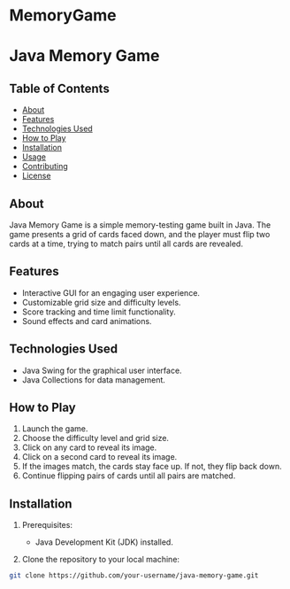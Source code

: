 # MemoryGame



# Java Memory Game

## Table of Contents

- [About](#about)
- [Features](#features)
- [Technologies Used](#technologies-used)
- [How to Play](#how-to-play)
- [Installation](#installation)
- [Usage](#usage)
- [Contributing](#contributing)
- [License](#license)

## About

Java Memory Game is a simple memory-testing game built in Java. The game presents a grid of cards faced down, and the player must flip two cards at a time, trying to match pairs until all cards are revealed.

## Features

- Interactive GUI for an engaging user experience.
- Customizable grid size and difficulty levels.
- Score tracking and time limit functionality.
- Sound effects and card animations.

## Technologies Used

- Java Swing for the graphical user interface.
- Java Collections for data management.


## How to Play

1. Launch the game.
2. Choose the difficulty level and grid size.
3. Click on any card to reveal its image.
4. Click on a second card to reveal its image.
5. If the images match, the cards stay face up. If not, they flip back down.
6. Continue flipping pairs of cards until all pairs are matched.

## Installation

1. Prerequisites:
   - Java Development Kit (JDK) installed.


2. Clone the repository to your local machine:

```bash
git clone https://github.com/your-username/java-memory-game.git
